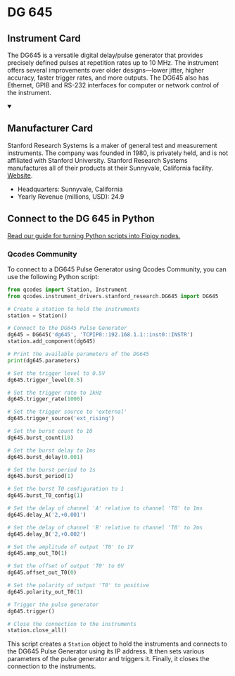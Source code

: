 
# DG 645

## Instrument Card

The DG645 is a versatile digital delay/pulse generator that provides precisely defined pulses at repetition rates up to 10 MHz. The instrument offers several improvements over older designs—lower jitter, higher accuracy, faster trigger rates, and more outputs. The DG645 also has Ethernet, GPIB and RS-232 interfaces for computer or network control of the instrument.

<details open>
<summary><h2>Manufacturer Card</h2></summary>
Stanford Research Systems is a maker of general test and measurement instruments. The company was founded in 1980, is privately held, and is not affiliated with Stanford University. Stanford Research Systems manufactures all of their products at their Sunnyvale, California facility. <a href=https://www.thinksrs.com/index.html>Website</a>.
<br>
<ul>
  <li>Headquarters: Sunnyvale, California</li>
  <li>Yearly Revenue (millions, USD): 24.9</li>
</ul>
</details>

## Connect to the DG 645 in Python

[Read our guide for turning Python scripts into Flojoy nodes.](https://docs.flojoy.ai/custom-nodes/creating-custom-node/)


### Qcodes Community

To connect to a DG645 Pulse Generator using Qcodes Community, you can use the following Python script:

```python
from qcodes import Station, Instrument
from qcodes.instrument_drivers.stanford_research.DG645 import DG645

# Create a station to hold the instruments
station = Station()

# Connect to the DG645 Pulse Generator
dg645 = DG645('dg645', 'TCPIP0::192.168.1.1::inst0::INSTR')
station.add_component(dg645)

# Print the available parameters of the DG645
print(dg645.parameters)

# Set the trigger level to 0.5V
dg645.trigger_level(0.5)

# Set the trigger rate to 1kHz
dg645.trigger_rate(1000)

# Set the trigger source to 'external'
dg645.trigger_source('ext_rising')

# Set the burst count to 10
dg645.burst_count(10)

# Set the burst delay to 1ms
dg645.burst_delay(0.001)

# Set the burst period to 1s
dg645.burst_period(1)

# Set the burst T0 configuration to 1
dg645.burst_T0_config(1)

# Set the delay of channel 'A' relative to channel 'T0' to 1ms
dg645.delay_A('2,+0.001')

# Set the delay of channel 'B' relative to channel 'T0' to 2ms
dg645.delay_B('2,+0.002')

# Set the amplitude of output 'T0' to 1V
dg645.amp_out_T0(1)

# Set the offset of output 'T0' to 0V
dg645.offset_out_T0(0)

# Set the polarity of output 'T0' to positive
dg645.polarity_out_T0(1)

# Trigger the pulse generator
dg645.trigger()

# Close the connection to the instruments
station.close_all()
```

This script creates a `Station` object to hold the instruments and connects to the DG645 Pulse Generator using its IP address. It then sets various parameters of the pulse generator and triggers it. Finally, it closes the connection to the instruments.

